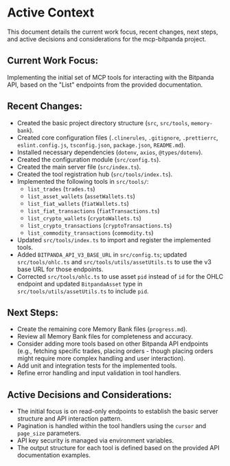 # Active Context

This document details the current work focus, recent changes, next steps, and active decisions and considerations for the mcp-bitpanda project.

## Current Work Focus:
Implementing the initial set of MCP tools for interacting with the Bitpanda API, based on the "List" endpoints from the provided documentation.

## Recent Changes:
- Created the basic project directory structure (`src`, `src/tools`, `memory-bank`).
- Created core configuration files (`.clinerules`, `.gitignore`, `.prettierrc`, `eslint.config.js`, `tsconfig.json`, `package.json`, `README.md`).
- Installed necessary dependencies (`dotenv`, `axios`, `@types/dotenv`).
- Created the configuration module (`src/config.ts`).
- Created the main server file (`src/index.ts`).
- Created the tool registration hub (`src/tools/index.ts`).
- Implemented the following tools in `src/tools/`:
    - `list_trades` (`trades.ts`)
    - `list_asset_wallets` (`assetWallets.ts`)
    - `list_fiat_wallets` (`fiatWallets.ts`)
    - `list_fiat_transactions` (`fiatTransactions.ts`)
    - `list_crypto_wallets` (`cryptoWallets.ts`)
    - `list_crypto_transactions` (`cryptoTransactions.ts`)
    - `list_commodity_transactions` (`commodity.ts`)
- Updated `src/tools/index.ts` to import and register the implemented tools.
- Added `BITPANDA_API_V3_BASE_URL` in `src/config.ts`; updated `src/tools/ohlc.ts` and `src/tools/utils/assetUtils.ts` to use the v3 base URL for those endpoints.
- Corrected `src/tools/ohlc.ts` to use asset `pid` instead of `id` for the OHLC endpoint and updated `BitpandaAsset` type in `src/tools/utils/assetUtils.ts` to include `pid`.

## Next Steps:
- Create the remaining core Memory Bank files (`progress.md`).
- Review all Memory Bank files for completeness and accuracy.
- Consider adding more tools based on other Bitpanda API endpoints (e.g., fetching specific trades, placing orders - though placing orders might require more complex handling and user interaction).
- Add unit and integration tests for the implemented tools.
- Refine error handling and input validation in tool handlers.

## Active Decisions and Considerations:
- The initial focus is on read-only endpoints to establish the basic server structure and API interaction pattern.
- Pagination is handled within the tool handlers using the `cursor` and `page_size` parameters.
- API key security is managed via environment variables.
- The output structure for each tool is defined based on the provided API documentation examples.
